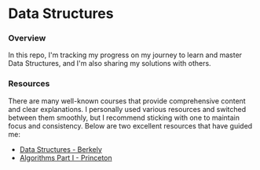 # Data Structures

### Overview
In this repo, I'm tracking my progress on my journey to learn and master Data Structures, and I'm also sharing my solutions with others.

### Resources

There are many well-known courses that provide comprehensive content and clear explanations. I personally used various resources and switched between them smoothly, but I recommend sticking with one to maintain focus and consistency. Below are two excellent resources that have guided me:

- [Data Structures - Berkely](https://sp21.datastructur.es/)
- [Algorithms Part I - Princeton](https://www.coursera.org/learn/algorithms-part1)
